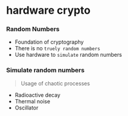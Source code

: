# hardware crypto

### Random Numbers
* Foundation of cryptography
* There is no `truely random numbers`
* Use hardware to `simulate` random numbers

### Simulate random numbers
> Usage of chaotic processes

* Radioactive decay
* Thermal noise
* Oscillator